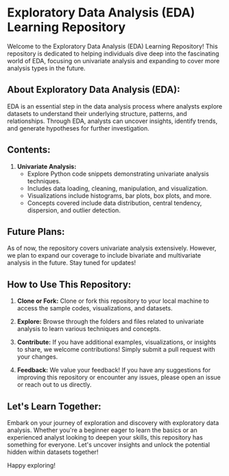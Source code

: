 # Exploratory Data Analysis (EDA) Learning Repository

Welcome to the Exploratory Data Analysis (EDA) Learning Repository! This repository is dedicated to helping individuals dive deep into the fascinating world of EDA, focusing on univariate analysis and expanding to cover more analysis types in the future.

## About Exploratory Data Analysis (EDA):

EDA is an essential step in the data analysis process where analysts explore datasets to understand their underlying structure, patterns, and relationships. Through EDA, analysts can uncover insights, identify trends, and generate hypotheses for further investigation.

## Contents:

1. **Univariate Analysis:**
   - Explore Python code snippets demonstrating univariate analysis techniques.
   - Includes data loading, cleaning, manipulation, and visualization.
   - Visualizations include histograms, bar plots, box plots, and more.
   - Concepts covered include data distribution, central tendency, dispersion, and outlier detection.

## Future Plans:
As of now, the repository covers univariate analysis extensively. However, we plan to expand our coverage to include bivariate and multivariate analysis in the future. Stay tuned for updates!

## How to Use This Repository:

1. **Clone or Fork:** Clone or fork this repository to your local machine to access the sample codes, visualizations, and datasets.

2. **Explore:** Browse through the folders and files related to univariate analysis to learn various techniques and concepts.

3. **Contribute:** If you have additional examples, visualizations, or insights to share, we welcome contributions! Simply submit a pull request with your changes.

4. **Feedback:** We value your feedback! If you have any suggestions for improving this repository or encounter any issues, please open an issue or reach out to us directly.

## Let's Learn Together:

Embark on your journey of exploration and discovery with exploratory data analysis. Whether you're a beginner eager to learn the basics or an experienced analyst looking to deepen your skills, this repository has something for everyone. Let's uncover insights and unlock the potential hidden within datasets together!

Happy exploring!
